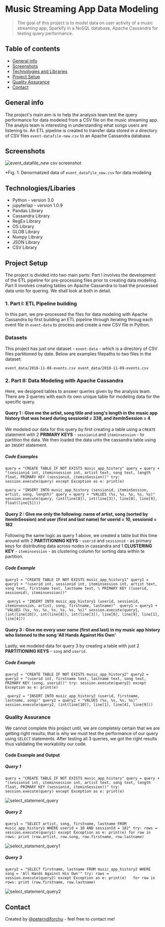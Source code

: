 # Music Streaming App Data Modeling 

>The goal of this project is to model data on user activity of a music streaming app, Sparkify in a NoSQL database, 
Apache Cassandra for testing query performance.

## Table of contents

* [General info](#general-info)
* [Screenshots](#screenshots)
* [Technologies and Libraries](#technologies-and-libraries)
* [Project Setup](#project-setup)
* [Quality Assurance](#quality-assurance)
* [Contact](#contact)

## General info

The project's main aim is to help the analysis team test the query performance for data modeled from a CSV file on
the music streaming app. The analyis team is interesting in understanding what songs users are listening to. An ETL
pipeline is created to transfer data stored in a directory of CSV files `event-datafile-new.csv` to an Apache Cassandra 
database.

## Screenshots

![event_datafile_new csv screenshot](https:/d/user-images.githubusercontent.com/76578061/105951570-7fde4500-602d-11eb-94db-b2c7ad4dbb87.png)

*Fig. 1: Denormalized data of `event_datafile_new.csv` for data modeling 

## Technologies/Libaries

* Python - version 3.0
* jupyterlap - version 1.0.9
* Pandas Library
* Cassandra Library
* RegEx Library
* OS Library
* GLOB Library
* Numpy Library
* JSON Library
* CSV Library

## Project Setup

The project is divided into two main parts: Part I involves the development of the ETL pipeline for pre-processing files prior to creating 
data modeling. Part II involves creating tables on Apache Cassandra to load the processed data unto for quering. We shall look at both in detail.

### 1. Part I: ETL Pipeline building

In this part, we pre-processed the files for data modeling with Apache Cassandra by first building an ETL pipeline through iterating throug each 
event file in `event-data` to process and create a new CSV file in Python.

### Datasets

This project has just one dataset - `event-data` - which is a directory of CSV files partitioned by date. Below are examples filepaths to two files 
in the dataset: 

`event_data/2018-11-08-events.csv
event_data/2018-11-09-events.csv`


### 2. Part II: Data Modeling with Apache Cassandra

Here, we designed tables to answer queries given by the analysis team. There are 3 queries with each its own unique table for modeling data for the 
specific query. 

#### Query 1 : Give me the artist, song title and song's length in the music app history that was heard during sessionId = 338, and itemInSession = 4

We modeled our data for this query by first creating a table using a `CREATE` statement with 2 **PRIMARY KEYS** - `sessionid` and `iteminsession` - 
to partition the data. We then loaded the data  unto the cassandra table using an `INSERT` statement.

##### Code Examples

`query = "CREATE TABLE IF NOT EXISTS music_app_history"
query = query + "(sessionid int, iteminsession int, artist text, song text, length float, PRIMARY KEY (sessionid, iteminSession))"
try:
    session.execute(query)
except Exception as e:
    print(e)`
    
 `query = "INSERT INTO music_app_history (sessionid, iteminSession, artist, song, length)"
        query = query + "VALUES (%s, %s, %s, %s, %s)"
        session.execute(query, (int(line[8]), int(line[3]), line[0], line[9], float(line[5])))`

#### Query 2 : Give me only the following: name of artist, song (sorted by itemInSession) and user (first and last name) for userid = 10, sessionid = 182

Following the same logic as query 1 above, we created a table but this time around with 2 **PARTITIONING KEYS** - `userid` and `sessionid` - as primary keys
for distributing data across nodes in cassandra and 1 **CLUSTERING KEY** - `iteminsession` - as clustering column for sorting data within te partition.

##### Code Example

`query1 = "CREATE TABLE IF NOT EXISTS music_app_history1"
query1 = query1 + "(userid int, sessionid int, iteminsession int, artist text, song text, firstname text, lastname text, \
                    PRIMARY KEY ((userid, sessionid), iteminsession))"`
                    
 ` query1 = "INSERT INTO music_app_history1 (userid, sessionid, iteminsession, artist, song, firstname, lastname)" 
        query1 = query1 + "VALUES (%s, %s, %s, %s, %s, %s, %s)"
        session.execute(query1, (int(line[10]), int(line[8]), int(line[3]), line[0], line[9], line[1], line[4]))`
        
#### Query 3 :  Give me every user name (first and last) in my music app history who listened to the song 'All Hands Against His Own'

Lastly, we modeled data for query 3 by creating a table with just 2 **PARTITIONING KEYS** - `song` and `userid`. 

##### Code Example

`query2 = "CREATE TABLE IF NOT EXISTS music_app_history2"
query2 = query2 + "(userid int, firstname text, lastname text, song text, PRIMARY KEY (song, userid))"
try:
    session.execute(query2)
except Exception as e:
    print(e)`
    
` query2 = "INSERT INTO music_app_history2 (userid, firstname, lastname, song)"
        query2 = query2 + "VALUES (%s, %s, %s, %s)"
        session.execute(query2, (int(line[10]), line[1], line[4], line[9]))`

### Quality Assurance

We cannot complete this project until, we are completely certain that we are getting right results; that is why we must test the performance
of our query using `SELECT` statements. After testing all 3 queries, we got the right results thus validating the workability our code.

#### Code Example and Output

##### Query 1

`
query = "CREATE TABLE IF NOT EXISTS music_app_history"
query = query + "(sessionid int, iteminsession int, artist text, song text, length float, PRIMARY KEY (sessionid, iteminSession))"
try:
    session.execute(query)
except Exception as e:
    print(e)
`  

![select_statement_query](https://user-images.githubusercontent.com/76578061/106245446-b05ae600-61c9-11eb-88cd-101692d4e50a.png)

##### Query 2

`
query1 = "SELECT artist, song, firstname, lastname FROM music_app_history1 WHERE userid = 10 AND sessionId = 182"
try:
    rows = session.execute(query1)
except Exception as e:
    print(e)
for row in rows:
    print (row.artist, row.song, row.firstname, row.lastname)
`
    
![select_statement_query1](https://user-images.githubusercontent.com/76578061/106245707-24958980-61ca-11eb-8010-617e54742b1b.png)

##### Query 3

`
query2 = "SELECT firstname, lastname FROM music_app_history2 WHERE song = 'All Hands Against His Own'"
try:
    rows = session.execute(query2)
except Exception as e:
    print(e)  
for row in rows:
    print (row.firstname, row.lastname)
`
    
![select_statement_query2](https://user-images.githubusercontent.com/76578061/106245873-776f4100-61ca-11eb-9cf6-458e92b6a513.png)

## Contact
Created by [@peterndiforchu](https://www.linkedin.com/in/peter-ndiforchu-0b8986129) - feel free to contact me!
